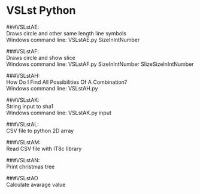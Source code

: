 # VSLst Python

###VSLstAE: <br>
Draws circle and other same length line symbols <br>
Windows command line: VSLstAE.py SizeInIntNumber

###VSLstAF: <br>
Draws circle and show slice <br>
Windows command line: VSLstAF.py SizeInIntNumber SlizeSizeInIntNumber

###VSLstAH: <br>
How Do I Find All Possibilities Of A Combination?  <br>
Windows command line: VSLstAH.py

###VSLstAK: <br>
String input to sha1 <br>
Windows command line: VSLstAK.py input

###VSLstAL: <br>
CSV file to python 2D array

###VSLstAM: <br>
Read CSV file with IT8c library

###VSLstAN: <br>
Print christmas tree

###VSLstAO <br>
Calculate avarage value
